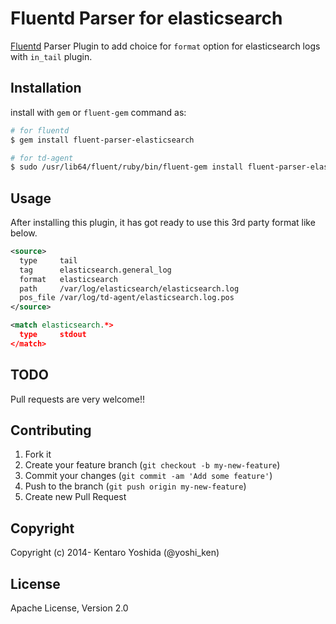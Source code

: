 # Fluentd Parser for elasticsearch

[Fluentd](http://fluentd.org/) Parser Plugin to add choice for `format` option for elasticsearch logs with `in_tail` plugin.

## Installation

install with `gem` or `fluent-gem` command as:

```bash
# for fluentd
$ gem install fluent-parser-elasticsearch

# for td-agent
$ sudo /usr/lib64/fluent/ruby/bin/fluent-gem install fluent-parser-elasticsearch
```

## Usage

After installing this plugin, it has got ready to use this 3rd party format like below.

```xml
<source>
  type     tail
  tag      elasticsearch.general_log
  format   elasticsearch
  path     /var/log/elasticsearch/elasticsearch.log
  pos_file /var/log/td-agent/elasticsearch.log.pos
</source>

<match elasticsearch.*>
  type     stdout
</match>
```

## TODO

Pull requests are very welcome!!

## Contributing

1. Fork it
2. Create your feature branch (`git checkout -b my-new-feature`)
3. Commit your changes (`git commit -am 'Add some feature'`)
4. Push to the branch (`git push origin my-new-feature`)
5. Create new Pull Request

## Copyright

Copyright (c) 2014- Kentaro Yoshida (@yoshi_ken)

## License

Apache License, Version 2.0
